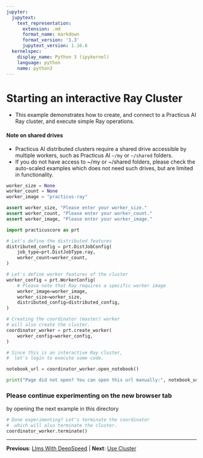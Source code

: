 ```yaml
---
jupyter:
  jupytext:
    text_representation:
      extension: .md
      format_name: markdown
      format_version: '1.3'
      jupytext_version: 1.16.6
  kernelspec:
    display_name: Python 3 (ipykernel)
    language: python
    name: python3
---
```


# Starting an interactive Ray Cluster

- This example demonstrates how to create, and connect to a Practicus AI Ray cluster, and execute simple Ray operations.

#### Note on shared drives

- Practicus AI distributed clusters require a shared drive accessible by multiple workers, such as Practicus AI `~/my` or `~/shared` folders.
- If you do not have access to ~/my or ~/shared folders, please check the auto-scaled examples which does not need such drives, but are limited in functionality.

```python
worker_size = None
worker_count = None
worker_image = "practicus-ray"
```

```python
assert worker_size, "Please enter your worker_size."
assert worker_count, "Please enter your worker_count."
assert worker_image, "Please enter your worker_image."
```

```python
import practicuscore as prt

# Let's define the distributed features
distributed_config = prt.DistJobConfig(
    job_type=prt.DistJobType.ray,
    worker_count=worker_count,
)

# Let's define worker features of the cluster
worker_config = prt.WorkerConfig(
    # Please note that Ray requires a specific worker image
    worker_image=worker_image,
    worker_size=worker_size,
    distributed_config=distributed_config,
)

# Creating the coordinator (master) worker
# will also create the cluster.
coordinator_worker = prt.create_worker(
    worker_config=worker_config,
)
```

```python
# Since this is an interactive Ray cluster,
#  let's login to execute some code.

notebook_url = coordinator_worker.open_notebook()

print("Page did not open? You can open this url manually:", notebook_url)
```

### Please continue experimenting on the new browser tab

by opening the next example in this directory

```python
# Done experimenting? Let's terminate the coordinator
#  which will also terminate the cluster.
coordinator_worker.terminate()
```


---

**Previous**: [Llms With DeepSpeed](../../deepspeed/llm-fine-tuning/llms-with-deepspeed.md) | **Next**: [Use Cluster](use-cluster.md)
